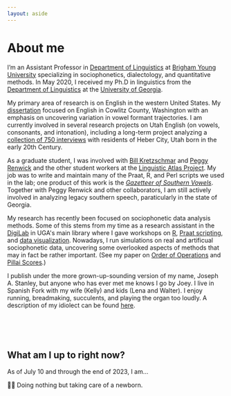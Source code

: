 ```yaml
---
layout: aside
---
```


About me
========

I’m an Assistant Professor in [Department of Linguistics](https://linguistics.byu.edu) at [Brigham Young University](https://www.byu.edu) specializing in sociophonetics,  dialectology, and quantitative methods. In May 2020, I received my Ph.D in linguistics from the [Department of Linguistics](https://linguistics.uga.edu) at the [University of Georgia](https://www.uga.edu). 

My primary area of research is on English in the western United States. My [dissertation](/blog/dissertation) focused on English in Cowlitz County, Washington with an emphasis on uncovering variation in vowel formant trajectories. I am currently involved in several research projects on Utah English (on vowels, consonants, and intonation), including a long-term project analyzing a [collection of 750 interviews](/blog/kohler-tapes) with residents of Heber City, Utah born in the early 20th Century.

As a graduate student, I was involved with [Bill Kretzschmar](https://www.english.uga.edu/directory/495/detail) and [Peggy Renwick](https://faculty.franklin.uga.edu/mrenwick/about) and the other student workers at the [Linguistic Atlas Project](http://www.lap.uga.edu/). My job was to write and maintain many of the Praat, R, and Perl scripts we used in the lab; one product of this work is the  [*Gazetteer of Southern Vowels*](http://lap3.libs.uga.edu/u/jstanley/vowelcharts/). Together with Peggy Renwick and other collaborators, I am still actively involved in analyzing legacy southern speech, paraticularly in the state of Georgia.

My research has recently been focused on sociophonetic data analysis methods. Some of this stems from my time as a research assistant in the [DigiLab](https://digi.uga.edu) in UGA's main library where I gave workshops on [R](pages/r-workshops), [Praat scripting](pages/praat-workshops), and [data visualization](pages/dataviz). Nowadays, I run simulations on real and artificual sociophonetic data, uncovering some overlooked aspects of methods that may in fact be rather important. (See my paper on [Order of Operations](https://repository.upenn.edu/pwpl/vol28/iss2/17/) and [Pillai Scores](/blog/nwav50).)

<!--In the past I have done research on language change in real time, morphology in Quechua and Guarani, forms of address among members of the Church of Jesus Christ of Latter-day Saints, language documentation, and agent-based simulations of language change. Before switching to linguistics, I was a music performance major (on trombone believe it or not!) and you might still catch me playing some Shostakovich or Rachmaninoff on piano.  -->

I publish under the more grown-up-sounding version of my name, Joseph A. Stanley, but anyone who has ever met me knows I go by Joey. <!-- Recent non-linguistics books I've read were on ghost towns, typography, the Strauss–Howe generational theory, and very specific topics under the broad umbrella of "civil engineering."--> I live in Spanish Fork with my wife (Kelly) and kids (Lena and Walter). I enjoy running, breadmaking, succulents, and playing the organ too loudly. A description of my idiolect can be found [here](/idiolect).

<!--
<center style = "font-size: 75%;">
<img class="rounded" src="/images/photos/joey_bread.jpg" style="width: 50%;"/>
<br/>
A hefty ~3.5lb. loaf of white bread I made for Thanksgiving 2018.
<br/>
<br/>
</center>
-->

<br/>
<br/>
<br/>

## What am I up to right now? 

As of July 10 and through the end of 2023, I am…

<!--Teaching-->

<!--👨🏻‍🏫 Just finished teaching a course on African American English. It was perhaps the most challenging course I've taught but the most rewarding. Very cool. -->

<!--Research-->

<!--📖 Excitedly reading through the brand new submissions to a volume I'm co-editing (with Peggy Renwick & Monica Nesbitt).-->

<!--🗒️ Writing a paper with a student on Idaho English. -->

<!--🎤 Transcribing and coming up with preliminary results for a project on English in the Intermountain West.-->





<!--Reading-->

<!--📖 Reading Twenge (2023) *Generations: The Real Differences Between Gen Z, Millennials, Gen X, Boomers, and Silents―and What They Mean for America's Future*-->


<!--Personal-->

<!--🎹 Working on an arrangement of Jurassic Park for the organ.-->

👶🏻 Doing nothing but taking care of a newborn.